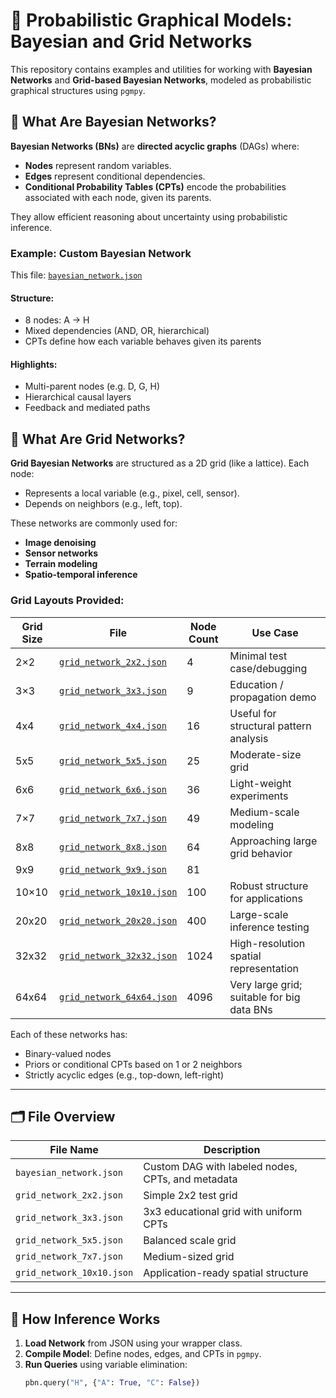 # 🧠 Probabilistic Graphical Models: Bayesian and Grid Networks

This repository contains examples and utilities for working with **Bayesian Networks** and **Grid-based Bayesian Networks**, modeled as probabilistic graphical structures using `pgmpy`.

## 📌 What Are Bayesian Networks?

**Bayesian Networks (BNs)** are **directed acyclic graphs** (DAGs) where:
- **Nodes** represent random variables.
- **Edges** represent conditional dependencies.
- **Conditional Probability Tables (CPTs)** encode the probabilities associated with each node, given its parents.

They allow efficient reasoning about uncertainty using probabilistic inference.

### Example: Custom Bayesian Network
This file: [`bayesian_network.json`](./bayesian_network.json)

#### Structure:
- 8 nodes: A → H
- Mixed dependencies (AND, OR, hierarchical)
- CPTs define how each variable behaves given its parents

#### Highlights:
- Multi-parent nodes (e.g. D, G, H)
- Hierarchical causal layers
- Feedback and mediated paths

## 🔳 What Are Grid Networks?

**Grid Bayesian Networks** are structured as a 2D grid (like a lattice). Each node:
- Represents a local variable (e.g., pixel, cell, sensor).
- Depends on neighbors (e.g., left, top).

These networks are commonly used for:
- **Image denoising**
- **Sensor networks**
- **Terrain modeling**
- **Spatio-temporal inference**

### Grid Layouts Provided:
| Grid Size | File                          | Node Count | Use Case                           |
|-----------|-------------------------------|------------|------------------------------------|
| 2×2       | [`grid_network_2x2.json`](./grid_network_2x2.json) | 4          | Minimal test case/debugging       |
| 3×3       | [`grid_network_3x3.json`](./grid_network_3x3.json) | 9          | Education / propagation demo      |
| 4x4       | [`grid_network_4x4.json`](./grid_network_4x4.json) | 16         | Useful for structural pattern analysis |
| 5x5       | [`grid_network_5x5.json`](./grid_network_5x5.json) | 25         | Moderate-size grid                |
| 6x6       | [`grid_network_6x6.json`](./grid_network_6x6.json) | 36         | Light-weight experiments          |
| 7×7       | [`grid_network_7x7.json`](./grid_network_7x7.json) | 49         | Medium-scale modeling             |
| 8x8       | [`grid_network_8x8.json`](./grid_network_8x8.json) | 64         | Approaching large grid behavior
| 9x9       | [`grid_network_9x9.json`](./grid_network_9x9.json) | 81         |  |
| 10×10     | [`grid_network_10x10.json`](./grid_network_10x10.json) | 100        | Robust structure for applications |
| 20x20     | [`grid_network_20x20.json`](./grid_network_3x3.json) | 400         | Large-scale inference testing |
| 32x32     | [`grid_network_32x32.json`](./grid_network_3x3.json) | 1024         | High-resolution spatial representation |
| 64x64     | [`grid_network_64x64.json`](./grid_network_3x3.json) | 4096         | Very large grid; suitable for big data BNs |

Each of these networks has:
- Binary-valued nodes
- Priors or conditional CPTs based on 1 or 2 neighbors
- Strictly acyclic edges (e.g., top-down, left-right)

---

## 🗂️ File Overview

| File Name                   | Description                                        |
|----------------------------|----------------------------------------------------|
| `bayesian_network.json`     | Custom DAG with labeled nodes, CPTs, and metadata |
| `grid_network_2x2.json`     | Simple 2x2 test grid                              |
| `grid_network_3x3.json`     | 3x3 educational grid with uniform CPTs            |
| `grid_network_5x5.json`     | Balanced scale grid                               |
| `grid_network_7x7.json`     | Medium-sized grid                                 |
| `grid_network_10x10.json`   | Application-ready spatial structure               |

---

## 🧮 How Inference Works

1. **Load Network** from JSON using your wrapper class.
2. **Compile Model**: Define nodes, edges, and CPTs in `pgmpy`.
3. **Run Queries** using variable elimination:
   ```python
   pbn.query("H", {"A": True, "C": False})
